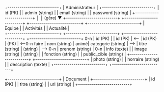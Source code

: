 +--------------------------+
|      Administrateur      |
+--------------------------+
| id (PK)                  |
| admin (string)           |
| email (string)           |
| password (string)        |
+--------------------------+
           │
           │ (gère)
           ▼
+--------------------------+       +--------------------------+       +--------------------------+       +--------------------------+
|         Equipe           |       |       Activités          |       |       Actualité          |       
+--------------------------+       +--------------------------+       +--------------------------+       +--------------------------+                                      0-n
| id (PK)                  |       | id (PK)                  |  <--    | id (PK)                  |     (PK)                  |       <--0-n                            faire
| nom (string)             |  animé| categorie (string)       | -->      | titre (string)           |        (string)           |          -->                               0-n
| prenom (string)          | 0-n     | info (texte)             |       | image (string)           |         (string)             |
| fonction (string)        |       | public_cible (string)    |       +--------------------------+       +--------------------------+
| photo (string)           |       | horraire (string)        |
| description (texte)      |       +--------------------------+
+--------------------------+

+--------------------------+
|         Document         |
+--------------------------+
| id (PK)                  |
| titre (string)           |
| url   (string)           |
+--------------------------+
